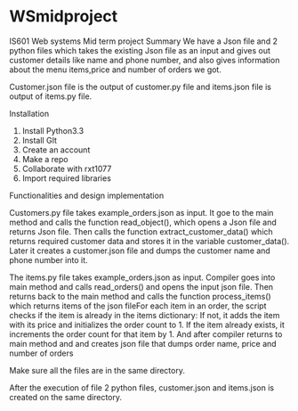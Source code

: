 # WSmidproject
IS601 Web systems Mid term project 
Summary
We have a Json file and 2 python files which takes the existing Json file as an input and gives out customer details like name and phone number, and also gives information about the menu items,price and number of orders we got. 

Customer.json file is the output of customer.py file and items.json file is output of items.py file.
 
Installation
1.  Install Python3.3
2. Install GIt
3. Create an account
4. Make a repo
5. Collaborate with rxt1077
6. Import required libraries

Functionalities and design implementation


Customers.py file takes example_orders.json as input. It goe to the main method and calls the function read_object(), which opens a Json file and returns Json file. Then calls the function extract_customer_data() which returns required customer data and stores it in the variable customer_data(). Later it creates a customer.json file and dumps the customer name and phone number into it. 


The items.py file takes example_orders.json as input. Compiler goes into main method and calls read_orders() and opens the input json file. Then returns back to the main method and calls the function process_items() which returns items of the json fileFor each item in an order, the script checks if the item is already in the items dictionary: If not, it adds the item with its price and initializes the order count to 1. If the item already exists, it increments the order count for that item by 1.
 And after compiler returns to main method and and creates json file that dumps order name, price and number of orders

 
Make sure all the files are in the same directory. 


After the execution of file 2 python files, customer.json and items.json is created on the same directory. 

